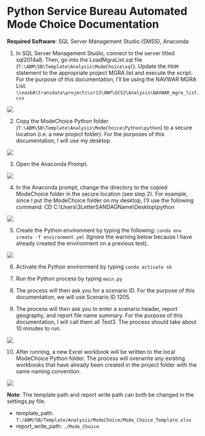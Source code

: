 # Python Service Bureau Automated Mode Choice Documentation

**Required Software**: SQL Server Management Studio (SMSS), Anaconda

1. In SQL Server Management Studio, connect to the server titled sql2014a8. Then, go into the LoadMgraList.sql file (```T:\ABM\SB\Template\Analysis\ModeChoice\sql```). Update the ```FROM``` statement to the appropriate project MGRA list and execute the script. For the purpose of this documentation, I’ll be using the NAVWAR MGRA List. ```\\nasb8\transdata\projects\sr13\OWP\GCS2\Analysis\NAVWAR_mgra_list.csv```

![](https://user-images.githubusercontent.com/67477664/87187589-410bbc00-c2a2-11ea-9078-01d31c0107d8.png)

2. Copy the ModeChoice Python folder (```T:\ABM\SB\Template\Analysis\ModeChoice\Python\python```) to a secure location (i.e. a new project folder). For the purposes of this documentation, I will use my desktop.

![](https://user-images.githubusercontent.com/67477664/87187732-83cd9400-c2a2-11ea-8992-1caa78f07c33.jpg)

3. Open the Anaconda Prompt.

![](https://user-images.githubusercontent.com/67477664/87188480-c3e14680-c2a3-11ea-802f-7e1a9675b627.png)

4. In the Anaconda prompt, change the directory to the copied ModeChoice folder in the secure location (see step 2). For example, since I put the ModeChoice folder on my desktop, I’ll use the following command: CD C:\Users\3LetterSANDAGName\Desktop\python

![](https://user-images.githubusercontent.com/67477664/87188724-2d615500-c2a4-11ea-8602-2005231d3298.png)

5. Create the Python environment by typing the following: ```conda env create -f environment.yml``` (Ignore the warning below because I have already created the environment on a previous test).

![](https://user-images.githubusercontent.com/67477664/87187733-84fec100-c2a2-11ea-9b30-3968fcf1b2ea.png)

6. Activate the Python environment by typing ```conda activate sb```

7. Run the Python process by typing ```main.py```

8. The process will then ask you for a scenario ID. For the purpose of this documentation, we will use Scenario ID 1205.

9. The process will then ask you to enter a scenario header, report geography, and report file name summary. For the purpose of this documentation, I will call them all Test3. The process should take about 10 minutes to run.

![](https://user-images.githubusercontent.com/67477664/87187735-84fec100-c2a2-11ea-8bbe-d918f95a7a83.png)

10. After running, a new Excel workbook will be written to the local ModeChoice Python folder. The process will overwrite any existing workbooks that have already been created in the project folder with the same naming convention.

![](https://user-images.githubusercontent.com/67477664/87187738-85975780-c2a2-11ea-90e4-957fee2976f9.png)

**Note**: The template path and report write path can both be changed in the settings.py file. 
  * template_path: ```T:/ABM/SB/Template/Analysis/ModeChoice/Mode_Choice_Template.xlsx```
  * report_write_path:  ```./Mode_Choice```

